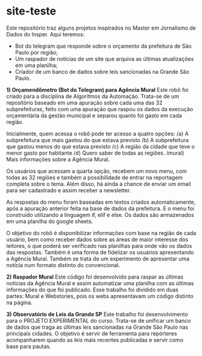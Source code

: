 # site-teste
Este repositório traz alguns projetos inspirados no Master em Jornalismo de Dados do Insper. 
Aqui teremos:
- Bot do telegram que responde sobre o orçamento da prefeitura de São Paulo por região;
- Um raspador de notícias de um site que arquiva as últimas atualizações em uma planilha;
- Criador de um banco de dados sobre leis sancionadas na Grande São Paulo. 

**1) Orçamendômetro (Bot do Telegram) para Agência Mural**
Este robô foi criado para a disciplina de Algoritmos da Automação. Trata-se de um reposítório baseado em uma apuração sobre cada uma das 32 subprefeituras, feito com uma apuração que raspou os dados da execução orçamentária da gestão municipal e separou quanto foi gasto em cada região. 

Inicialmente, quem acessa o robô pode ter acesso a quatro opções: 
/a) A subprefeitura que mais gastou do que estava previsto
/b) A subprefeitura que gastou menos do que estava previsto
/c) A região da cidade que teve o menor gasto por habitante
/d) Quero saber de todas as regiões.
/mural) Mais informações sobre a Agência Mural.

Os usuários que acessam a quarta opção, recebem um novo menu, com todas as 32 regiões e também a possibilidade de entrar na reportagem completa sobre o tema. 
Além disso, há ainda a chance de enviar um email para ser cadastrado e assim receber a newsletter. 

As respostas do menu foram baseadas em textos criados automaticamente, após a apuração anterior feita na base de dados da prefeitura. E o menu foi construído utilizando a linguagem if, elif e else. Os dados são armazenados em uma planilha do google sheets.

O objetivo do robô é disponibilizar informações com base na região de cada usuário, bem como receber dados sobre as áreas de maior interesse dos leitores, o que poderá ser verificado nas planilhas para onde vão os dados das respostas. Também é uma forma de fidelizar os usuários apresentando a Agência Mural. 
Também se trata de um experimento de apresentar uma notícia num formato distinto do convencional. 

**2) Raspador Mural**
Este código foi desenvolvido para raspar as últimas notícias da Agência Mural e assim automatizar uma planilha com as últimas informações do que foi publicado. 
Esse trabalho foi dividido em duas partes: Mural e Webstories, pois os webs apresentavam um código distinto na página. 

**3) Observatório de Leis da Grande SP**
Este trabalho foi desenvolvimento para o PROJETO EXPERIMENTAL do curso. Trata-se de unificar um banco de dados que traga as últimas leis sancionadas na Grande São Paulo nas principais cidades. O objetivo é servir de ferramenta para repórteres acompanharem quando as leis mais recentes publicadas e servir como base para pautas. 
